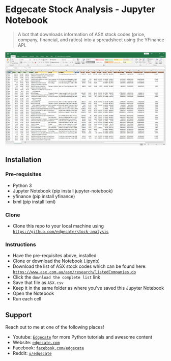 # Edgecate Stock Analysis - Jupyter Notebook
> A bot that downloads information of ASX stock codes (price, company, financial, and ratios) into a spreadsheet using the YFinance API.

[![landing-pic](https://raw.githubusercontent.com/edgecate/stock-analysis/master/images/stock-analysis.jpg)](https://github.com/edgecate/stock-analysis)

## Installation

### Pre-requisites
- Python 3
- Jupyter Notebook (pip install jupyter-notebook)
- yfinance (pip install yfinance)
- lxml (pip install lxml)

### Clone

- Clone this repo to your local machine using <a href="https://github.com/edgecate/stock-analysis" target="_blank">`https://github.com/edgecate/stock-analysis`</a>

### Instructions

- Have the pre-requisites above, installed
- Clone or download the Notebook (.ipynb)
- Download the list of ASX stock codes which can be found here: <a href="https://www.asx.com.au/asx/research/listedCompanies.do" target="_blank">`https://www.asx.com.au/asx/research/listedCompanies.do`</a>
- Click the `download the complete list` link
- Save that file as `ASX.csv`
- Keep it in the same folder as where you've saved this Jupyter Notebook
- Open the Notebook
- Run each cell

## Support
Reach out to me at one of the following places!
- Youtube: <a href="https://www.youtube.com/channel/UCKGGI595M_xVG5qR8X5VoKQ" target="_blank">`Edgecate`</a> for more Python tutorials and awesome content
- Website: <a href="http://www.edgecate.com" target="_blank">`edgecate.com`</a>
- Facebook: <a href="https://www.facebook.com/edgecate" target="_blank">`facebook.com/edgecate`</a>
- Reddit: <a href="https://www.reddit.com/user/edgecate" target="_blank">`u/edgecate`</a>
